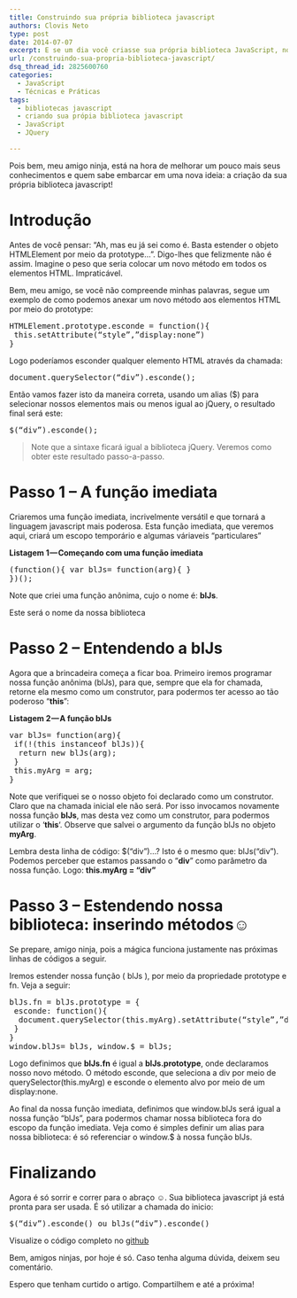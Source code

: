 ```yaml
---
title: Construindo sua própria biblioteca javascript
authors: Clovis Neto
type: post
date: 2014-07-07
excerpt: E se um dia você criasse sua própria biblioteca JavaScript, no estilo da jQuery?
url: /construindo-sua-propria-biblioteca-javascript/
dsq_thread_id: 2825600760
categories:
  - JavaScript
  - Técnicas e Práticas
tags:
  - bibliotecas javascript
  - criando sua própia biblioteca javascript
  - JavaScript
  - JQuery

---
```

Pois bem, meu amigo ninja, está na hora de melhorar um pouco mais seus conhecimentos e quem sabe embarcar em uma nova ideia: a criação da sua própria biblioteca javascript!

# Introdução

Antes de você pensar: “Ah, mas eu já sei como é. Basta estender o objeto HTMLElement por meio da prototype…”. Digo-lhes que felizmente não é assim. Imagine o peso que seria colocar um novo método em todos os elementos HTML. Impraticável.

Bem, meu amigo, se você não compreende minhas palavras, segue um exemplo de como podemos anexar um novo método aos elementos HTML por meio do prototype:

<pre class="lang-javascript">HTMLElement.prototype.esconde = function(){
 this.setAttribute(“style”,”display:none”)
}
</pre>

Logo poderíamos esconder qualquer elemento HTML através da chamada:

<pre class="lang-javascript">document.querySelector(“div”).esconde();</pre>

Então vamos fazer isto da maneira correta, usando um alias ($) para selecionar nossos elementos mais ou menos igual ao jQuery, o resultado final será este:

<pre class="lang-javascript">$(“div”).esconde();</pre>

> Note que a sintaxe ficará igual a biblioteca jQuery. Veremos como obter este resultado passo-a-passo.

# Passo 1 &#8211; A função imediata

Criaremos uma função imediata, incrivelmente versátil e que tornará a linguagem javascript mais poderosa. Esta função imediata, que veremos aqui, criará um escopo temporário e algumas váriaveis “particulares”

**Listagem 1 — Começando com uma função imediata**

<pre class="lang-javascript">(function(){ var blJs= function(arg){ }
})();
</pre>

Note que criei uma função anônima, cujo o nome é: **blJs**.

Este será o nome da nossa biblioteca

# Passo 2 &#8211; Entendendo a blJs

Agora que a brincadeira começa a ficar boa. Primeiro iremos programar nossa função anônima (blJs), para que, sempre que ela for chamada, retorne ela mesmo como um construtor, para podermos ter acesso ao tão poderoso “**this**”:

**Listagem 2 — A função blJs**

<pre class="lang-javascript">var blJs= function(arg){ 
 if(!(this instanceof blJs)){ 
  return new blJs(arg); 
 }
 this.myArg = arg;
}
</pre>

Note que verifiquei se o nosso objeto foi declarado como um construtor. Claro que na chamada inicial ele não será. Por isso invocamos novamente nossa função **blJs**, mas desta vez como um construtor, para podermos utilizar o &#8216;**this**&#8216;. Observe que salvei o argumento da função blJs no objeto **myArg**.

Lembra desta linha de código: $(“div”)…? Isto é o mesmo que: blJs(“div”). Podemos perceber que estamos passando o “**div**” como parâmetro da nossa função. Logo: **this.myArg = “div”**

# Passo 3 &#8211; Estendendo nossa biblioteca: inserindo métodos☺

Se prepare, amigo ninja, pois a mágica funciona justamente nas próximas linhas de códigos a seguir.

Iremos estender nossa função ( blJs ), por meio da propriedade prototype e fn. Veja a seguir:

<pre class="lang-javascript">blJs.fn = blJs.prototype = { 
 esconde: function(){ 
  document.querySelector(this.myArg).setAttribute(“style”,”display:none”); 
 }
}
window.blJs= blJs, window.$ = blJs;
</pre>

Logo definimos que **blJs.fn** é igual a **blJs.prototype**, onde declaramos nosso novo método. O método esconde, que seleciona a div por meio de querySelector(this.myArg) e esconde o elemento alvo por meio de um display:none.

Ao final da nossa função imediata, definimos que window.blJs será igual a nossa função “blJs”, para podermos chamar nossa biblioteca fora do escopo da função imediata. Veja como é simples definir um alias para nossa biblioteca: é só referenciar o window.$ à nossa função blJs.

# Finalizando

Agora é só sorrir e correr para o abraço ☺. Sua biblioteca javascript já está pronta para ser usada. É só utilizar a chamada do inicio:

<pre class="lang-javascript">$(“div”).esconde() ou blJs(“div”).esconde()</pre>

Visualize o código completo no <a title="clique para visualizar o código completo" href="https://github.com/clovisdasilvaneto/blJs" target="_blank">github</a>

Bem, amigos ninjas, por hoje é só. Caso tenha alguma dúvida, deixem seu comentário.

Espero que tenham curtido o artigo. Compartilhem e até a próxima!